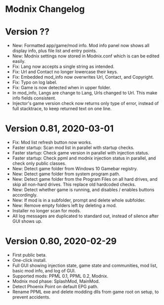 # Modnix Changelog

# Version ??

* New: Formatted app/game/mod info.  Mod info panel now shows all display info, plus file list and entry points.
* New: Modnix settings now stored in Modnix.conf which is can be edited easily.
* Fix: Lang now accepts a single string as intended.
* Fix: Url and Contact no longer lowercase their keys.
* Fix: Embedded mod_info now overwrites Url, Contact, and Copyright.
* Fix: Typo on log label.
* Fix: Game is now detected when in upper folder.
* In mod_info, Langs are change to Lang, Urls changed to Url.  This make info fields consistent.
* Injector's game version check now returns only type of error, instead of full stacktrace, to keep returned text on one line.

# Version 0.81, 2020-03-01

* Fix: Mod list refresh button now works.
* Faster startup: Scan mod list in parallel with startup checks.
* Faster startup: Check game version in parallel with injection status.
* Faster startup: Check ppml and modnix injection status in parallel, and check only public classes.
* New: Detect game folder from Windows 10 Gamebar registry.
* New: Detect game folder from system program path.
* New: Detect game folder from the Program Files on all hard drives, and skip all non-hard drives.  This replace old hardcoded checks.
* New: Detect whether game is running, and disables / enables buttons accordingly.
* New: If mod is in a subfolder, prompt and delete whole subfolder.
* New: Remove empty folders left by deleting a mod.
* Installer no longer scan for mods.
* All log messages are duplicated to standard out, instead of silence after GUI shows up.

# Version 0.80, 2020-02-29

* First public beta.
* One-click install.
* Full GUI showing injection state, game state and communities, mod list, basic mod info, and log of GUI.
* Supported mods: PPML 0.1, PPML 0.2, Modnix.
* Modnix mod phase: SplashMod, MainMod.
* Detect Phoenix Point on default EPG path.
* Rename PPML exe and delete modding dlls from game root on setup, to prevent accidents.